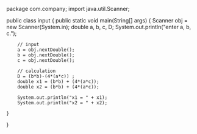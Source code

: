 package com.company;
import java.util.Scanner;

public class input 
{
    public static void main(String[] args) 
    {
        Scanner obj = new Scanner(System.in);
        double a, b, c, D;
        System.out.println("enter a, b, c.");

        // input
        a = obj.nextDouble();
        b = obj.nextDouble();
        c = obj.nextDouble();

        // calculation
        D = (b*b)-(4*(a*c)) ;
        double x1 = (b*b) + (4*(a*c));
        double x2 = (b*b) + (4*(a*c));

        System.out.println("x1 = " + x1);
        System.out.println("x2 = " + x2);

    }
}
